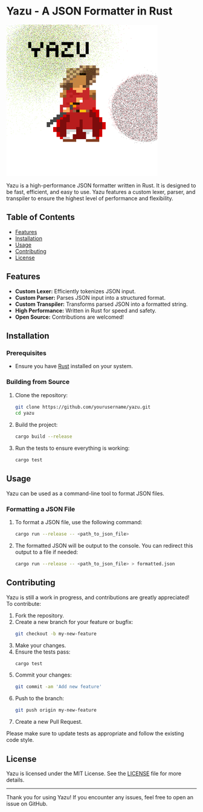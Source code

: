 # Yazu - A JSON Formatter in Rust
![Logo](./Yazu.png)

Yazu is a high-performance JSON formatter written in Rust. It is designed to be fast, efficient, and easy to use. Yazu features a custom lexer, parser, and transpiler to ensure the highest level of performance and flexibility.

## Table of Contents

- [Features](#features)
- [Installation](#installation)
- [Usage](#usage)
- [Contributing](#contributing)
- [License](#license)

## Features

- **Custom Lexer:** Efficiently tokenizes JSON input.
- **Custom Parser:** Parses JSON input into a structured format.
- **Custom Transpiler:** Transforms parsed JSON into a formatted string.
- **High Performance:** Written in Rust for speed and safety.
- **Open Source:** Contributions are welcomed!

## Installation

### Prerequisites

- Ensure you have [Rust](https://www.rust-lang.org/) installed on your system.

### Building from Source

1. Clone the repository:
    ```sh
    git clone https://github.com/yourusername/yazu.git
    cd yazu
    ```

2. Build the project:
    ```sh
    cargo build --release
    ```

3. Run the tests to ensure everything is working:
    ```sh
    cargo test
    ```

## Usage

Yazu can be used as a command-line tool to format JSON files.

### Formatting a JSON File

1. To format a JSON file, use the following command:
    ```sh
    cargo run --release -- <path_to_json_file>
    ```

2. The formatted JSON will be output to the console. You can redirect this output to a file if needed:
    ```sh
    cargo run --release -- <path_to_json_file> > formatted.json
    ```

## Contributing

Yazu is still a work in progress, and contributions are greatly appreciated! To contribute:

1. Fork the repository.
2. Create a new branch for your feature or bugfix:
    ```sh
    git checkout -b my-new-feature
    ```
3. Make your changes.
4. Ensure the tests pass:
    ```sh
    cargo test
    ```
5. Commit your changes:
    ```sh
    git commit -am 'Add new feature'
    ```
6. Push to the branch:
    ```sh
    git push origin my-new-feature
    ```
7. Create a new Pull Request.

Please make sure to update tests as appropriate and follow the existing code style.

## License

Yazu is licensed under the MIT License. See the [LICENSE](LICENSE) file for more details.

---

Thank you for using Yazu! If you encounter any issues, feel free to open an issue on GitHub.

